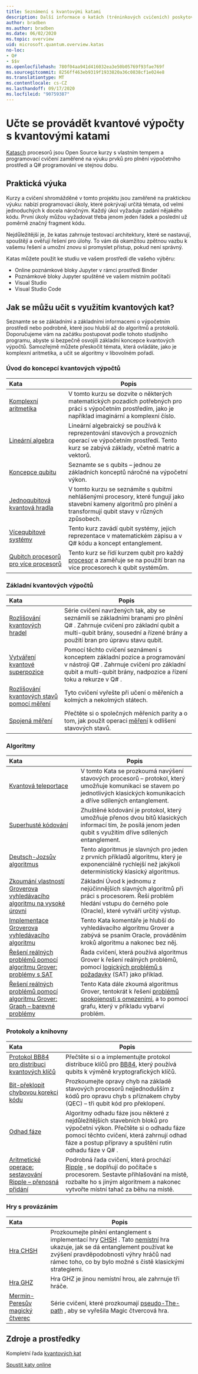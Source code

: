 ```yaml
---
title: Seznámení s kvantovými katami
description: Další informace o katách (tréninkových cvičeních) poskytovaných se sadou Microsoft Quantum Development Kit (QDK)
author: bradben
ms.author: bradben
ms.date: 06/02/2020
ms.topic: overview
uid: microsoft.quantum.overview.katas
no-loc:
- Q#
- $$v
ms.openlocfilehash: 780f04aa941d416032ea3e50b05769f93fae769f
ms.sourcegitcommit: 8256ff463eb9319f1933820a36c0838cf1e024e8
ms.translationtype: MT
ms.contentlocale: cs-CZ
ms.lasthandoff: 09/17/2020
ms.locfileid: "90759387"
---
```

# <a name="learn-quantum-computing-with-the-quantum-katas"></a>Učte se provádět kvantové výpočty s kvantovými katami

[Katasch](https://github.com/Microsoft/QuantumKatas/) procesorů jsou Open Source kurzy s vlastním tempem a programovací cvičení zaměřené na výuku prvků pro plnění výpočetního prostředí a Q# programování ve stejnou dobu.

## <a name="learning-by-doing"></a>Praktická výuka

Kurzy a cvičení shromážděné v tomto projektu jsou zaměřené na praktickou výuku: nabízí programovací úkoly, které pokrývají určitá témata, od velmi jednoduchých k docela náročným. Každý úkol vyžaduje zadání nějakého kódu. První úkoly můžou vyžadovat třeba jenom jeden řádek a poslední už poměrně značný fragment kódu.

Nejdůležitější je, že katas zahrnuje testovací architektury, které se nastavují, spouštějí a ověřují řešení pro úlohy. To vám dá okamžitou zpětnou vazbu k vašemu řešení a umožní znovu si promyslet přístup, pokud není správný.

Katas můžete použít ke studiu ve vašem prostředí dle vašeho výběru:

* Online poznámkové bloky Jupyter v rámci prostředí Binder
* Poznámkové bloky Jupyter spuštěné ve vašem místním počítači
* Visual Studio
* Visual Studio Code

## <a name="what-can-i-learn-with-the-quantum-katas"></a>Jak se můžu učit s využitím kvantových kat?

Seznamte se se základními a základními informacemi o výpočetním prostředí nebo podrobně, které jsou hlubší až do algoritmů a protokolů. Doporučujeme vám na začátku postupovat podle tohoto studijního programu, abyste si bezpečně osvojili základní koncepce kvantových výpočtů. Samozřejmě můžete přeskočit témata, která ovládáte, jako je komplexní aritmetika, a učit se algoritmy v libovolném pořadí.

### <a name="introduction-to-quantum-computing-concepts"></a>Úvod do koncepcí kvantových výpočtů

| Kata | Popis |
|:-----|-------------|
|[Komplexní aritmetika](https://github.com/microsoft/QuantumKatas/tree/main/tutorials/ComplexArithmetic)|V tomto kurzu se dozvíte o některých matematických pozadích potřebných pro práci s výpočetním prostředím, jako je například imaginární a komplexní číslo.|
|[Lineární algebra](https://github.com/microsoft/QuantumKatas/tree/main/tutorials/LinearAlgebra)|Lineární algebraický se používá k reprezentování stavových a provozních operací ve výpočetním prostředí. Tento kurz se zabývá základy, včetně matric a vektorů.|
|[Koncepce qubitu](https://github.com/microsoft/QuantumKatas/tree/main/tutorials/Qubit)|Seznamte se s qubits – jednou ze základních konceptů náročné na výpočetní výkon. |
|[Jednoqubitová kvantová hradla](https://github.com/microsoft/QuantumKatas/tree/main/tutorials/SingleQubitGates)|V tomto kurzu se seznámíte s qubitmi nehlášenými procesory, které fungují jako stavební kameny algoritmů pro plnění a transformují qubit stavy v různých způsobech.|
|[Vícequbitové systémy](https://github.com/microsoft/QuantumKatas/tree/main/tutorials/MultiQubitSystems)|Tento kurz zavádí qubit systémy, jejich reprezentace v matematickém zápisu a v Q# kódu a koncept entanglement.|
|[Qubitch procesorů pro více procesorů](https://github.com/microsoft/QuantumKatas/tree/main/tutorials/MultiQubitGates)|Tento kurz se řídí kurzem qubit pro každý [procesor](https://github.com/microsoft/QuantumKatas/tree/main/tutorials/SingleQubitGates) a zaměřuje se na použití bran na více procesorech k qubit systémům.|

### <a name="quantum-computing-fundamentals"></a>Základní kvantových výpočtů

| Kata | Popis |
|:-----|-------------|
|[Rozlišování kvantových hradel](https://github.com/microsoft/QuantumKatas/tree/main/BasicGates)|Série cvičení navržených tak, aby se seznámili se základními branami pro plnění Q# . Zahrnuje cvičení pro základní qubit a multi-qubit brány, sousední a řízené brány a použití bran pro úpravu stavu qubit.|
|[Vytváření kvantové superpozice](https://github.com/microsoft/QuantumKatas/tree/main/Superposition)|Pomocí těchto cvičení seznámení s konceptem základní pozice a programování v nástroji Q# . Zahrnuje cvičení pro základní qubit a multi-qubit brány, nadpozice a řízení toku a rekurze v Q# .|
|[Rozlišování kvantových stavů pomocí měření](https://github.com/microsoft/QuantumKatas/tree/main/Measurements)|Tyto cvičení vyřešte při učení o měřeních a kolmých a nekolmých státech. |
|[Spojená měření](https://github.com/microsoft/QuantumKatas/tree/main/JointMeasurements)|Přečtěte si o společných měřeních parity a o tom, jak použít operaci [měření](xref:microsoft.quantum.intrinsic.measure) k odlišení stavových stavů.|

### <a name="algorithms"></a>Algoritmy

| Kata | Popis |
|:-----|-------------|
|[Kvantová teleportace](https://github.com/microsoft/QuantumKatas/tree/main/Teleportation)|V tomto Kata se prozkoumá navýšení stavových procesorů – protokol, který umožňuje komunikaci se stavem po jednotlivých klasických komunikacích a dříve sdílených entanglement.|
|[Superhusté kódování](https://github.com/microsoft/QuantumKatas/tree/main/SuperdenseCoding)|Zhuštěné kódování je protokol, který umožňuje přenos dvou bitů klasických informací tím, že posílá jenom jeden qubit s využitím dříve sdílených entanglement.  |
|[Deutsch-Jozsův algoritmus](https://github.com/microsoft/QuantumKatas/tree/main/tutorials/ExploringDeutschJozsaAlgorithm)|Tento algoritmus je slavných pro jeden z prvních příkladů algoritmu, který je exponenciálně rychlejší než jakýkoli deterministický klasický algoritmus.|
|[Zkoumání vlastností Groverova vyhledávacího algoritmu na vysoké úrovni](https://github.com/microsoft/QuantumKatas/tree/main/tutorials/ExploringGroversAlgorithm)|Základní Úvod k jednomu z nejúčinnějších slavných algoritmů při práci s procesorem. Řeší problém hledání vstupu do černého pole (Oracle), které vytváří určitý výstup. |
|[Implementace Groverova vyhledávacího algoritmu](https://github.com/microsoft/QuantumKatas/tree/main/GroversAlgorithm)|Tento Kata komentáře je hlubší do vyhledávacího algoritmu Grover a zabývá se psaním Oracle, prováděním kroků algoritmu a nakonec bez něj.|
|[Řešení reálných problémů pomocí algoritmu Grover: problémy s SAT](https://github.com/microsoft/QuantumKatas/tree/main/SolveSATWithGrover)|Řada cvičení, která používá algoritmus Grover k řešení reálných problémů, pomocí [logických problémů s požadavky](https://en.wikipedia.org/wiki/Boolean_satisfiability_problem) (SAT) jako příklad.  |
|[Řešení reálných problémů pomocí algoritmu Grover: Graph – barevné problémy](https://github.com/microsoft/QuantumKatas/tree/main/GraphColoring)| Tento Kata dále zkoumá algoritmus Grover, tentokrát k řešení [problémů spokojenosti s omezeními](https://en.wikipedia.org/wiki/Constraint_satisfaction_problem), a to pomocí grafu, který v příkladu vybarví problém. |

### <a name="protocols-and-libraries"></a>Protokoly a knihovny

| Kata | Popis |
|:-----|-------------|
|[Protokol BB84 pro distribuci kvantových klíčů](https://github.com/microsoft/QuantumKatas/tree/main/KeyDistribution_BB84)|Přečtěte si o a implementujte protokol distribuce klíčů pro [BB84](https://en.wikipedia.org/wiki/BB84), který používá qubits k výměně kryptografických klíčů. |
|[Bit-překlopit chybovou korekci kódu](https://github.com/microsoft/QuantumKatas/tree/main/QEC_BitFlipCode)|Prozkoumejte opravy chyb na základě stavových procesorů nejjednodušším z kódů pro opravu chyb s příznakem chyby (QEC) – tři qubit kód pro překlopení.|
|[Odhad fáze](https://github.com/microsoft/QuantumKatas/blob/main/PhaseEstimation)|Algoritmy odhadu fáze jsou některé z nejdůležitějších stavebních bloků pro výpočetní výkon. Přečtěte si o odhadu fáze pomocí těchto cvičení, která zahrnují odhad fáze a postup přípravy a spuštění rutin odhadu fáze v Q# .|
|[Aritmetické operace: sestavování Ripple – přenosná přidání](https://github.com/microsoft/QuantumKatas/blob/main/RippleCarryAdder)|Podrobná řada cvičení, která prochází [Ripple](https://en.wikipedia.org/wiki/Adder_(electronics)#Ripple-carry_adder) , se doplňují do počítače s procesorem. Sestavte přihlašování na místě, rozbalte ho s jiným algoritmem a nakonec vytvořte místní tahač za běhu na místě.   |

### <a name="entanglement-games"></a>Hry s provázáním

| Kata | Popis |
|:-----|-------------|
|[Hra CHSH](https://github.com/microsoft/QuantumKatas/tree/main/CHSHGame)|Prozkoumejte plnění entanglement s implementací hry [CHSH](https://en.wikipedia.org/wiki/CHSH_inequality) . Tato [nemístní](https://en.wikipedia.org/wiki/Quantum_refereed_game) hra ukazuje, jak se dá entanglement používat ke zvýšení pravděpodobnosti výhry hráčů nad rámec toho, co by bylo možné s čistě klasickými strategiemi.|
|[Hra GHZ](https://github.com/microsoft/QuantumKatas/tree/main/GHZGame)|Hra GHZ je jinou nemístní hrou, ale zahrnuje tři hráče.|
|[Mermin-Peresův magický čtverec](https://github.com/microsoft/QuantumKatas/tree/main/MagicSquareGame)|Série cvičení, které prozkoumají [pseudo-The-path](https://en.wikipedia.org/wiki/Quantum_pseudo-telepathy#The_Mermin%E2%80%93Peres_magic_square_game) , aby se vyřešila Magic čtvercová hra.  |

## <a name="resources"></a>Zdroje a prostředky

Kompletní řada [kvantových kat](https://github.com/microsoft/QuantumKatas)

[Spustit katy online](https://aka.ms/try-quantum-katas)
